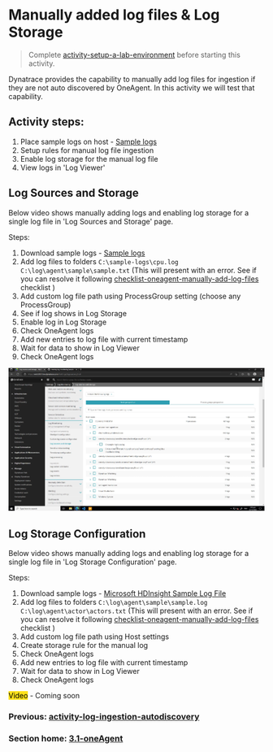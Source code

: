 # Manually added log files & Log Storage

> Complete [activity-setup-a-lab-environment](activity-setup-a-lab-environment.md) before starting this activity.

Dynatrace provides the capability to manually add log files for ingestion if they are not auto discovered by OneAgent. In this activity we will test that capability.

## Activity steps:
1. Place sample logs on host - [Sample logs](https://github.com/dt-apac-services/training-log-monitoring/tree/main/sample-logs)
2. Setup rules for manual log file ingestion
3. Enable log storage for the manual log file
4. View logs in 'Log Viewer'



## Log Sources and Storage

Below video shows manually adding logs and enabling log storage for a single log file in 'Log Sources and Storage' page.

Steps:
1. Download sample logs -  [Sample logs](https://github.com/dt-apac-services/training-log-monitoring/tree/main/sample-logs)
2. Add log files to folders
   `C:\sample-logs\cpu.log`
   `C:\log\agent\sample\sample.txt` (This will present with an error. See if you can resolve it following [checklist-oneagent-manually-add-log-files](../checklists/checklist-oneagent-manually-add-log-files.md) checklist )
3. Add custom log file path using ProcessGroup setting (choose any ProcessGroup)
4. See if log shows in Log Storage
5. Enable log in Log Storage
6. Check OneAgent logs
7. Add new entries to log file with current timestamp
8. Wait for data to show in Log Viewer
9. Check OneAgent logs

[![](../images/manual-log-sources-and-storage-setup.png)](https://youtu.be/lJ0iH330xco)

## Log Storage Configuration

Below video shows manually adding logs and enabling log storage for a single log file in 'Log Storage Configuration' page.

Steps:
1. Download sample logs - [Microsoft HDInsight Sample Log File](https://www.microsoft.com/en-us/download/details.aspx?id=37003)
2. Add log files to folders
   `C:\log\agent\sample\sample.log`
   `C:\log\agent\actor\actors.txt` (This will present with an error. See if you can resolve it following [checklist-oneagent-manually-add-log-files](../checklists/checklist-oneagent-manually-add-log-files.md) checklist )
3. Add custom log file path using Host settings
4. Create storage rule for the manual log
5. Check OneAgent logs
6. Add new entries to log file with current timestamp
7. Wait for data to show in Log Viewer
8. Check OneAgent logs

<mark style="background: #FFE11C;">Video</mark> - Coming soon


### Previous: [activity-log-ingestion-autodiscovery](activity-log-ingestion-autodiscovery.md)

### Section home: [3.1-oneAgent](../3.1-oneAgent.md)
